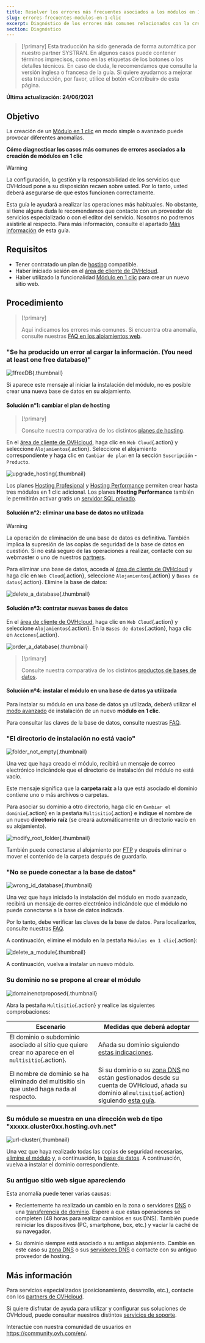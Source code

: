 ```yaml
---
title: Resolver los errores más frecuentes asociados a los módulos en 1 clic
slug: errores-frecuentes-modulos-en-1-clic
excerpt: Diagnóstico de los errores más comunes relacionados con la creación de módulos en 1 clic
section: Diagnóstico
---
```


> [!primary]
> Esta traducción ha sido generada de forma automática por nuestro partner SYSTRAN. En algunos casos puede contener términos imprecisos, como en las etiquetas de los botones o los detalles técnicos. En caso de duda, le recomendamos que consulte la versión inglesa o francesa de la guía. Si quiere ayudarnos a mejorar esta traducción, por favor, utilice el botón «Contribuir» de esta página.
>

**Última actualización: 24/06/2021**

## Objetivo

La creación de un [Módulo en 1 clic](../modulos-en-un-clic/) en modo simple o avanzado puede provocar diferentes anomalías.

**Cómo diagnosticar los casos más comunes de errores asociados a la creación de módulos en 1 clic**

> [!warning]
>
> La configuración, la gestión y la responsabilidad de los servicios que OVHcloud pone a su disposición recaen sobre usted. Por lo tanto, usted deberá asegurarse de que estos funcionen correctamente.
>
> Esta guía le ayudará a realizar las operaciones más habituales. No obstante, si tiene alguna duda le recomendamos que contacte con un proveedor de servicios especializado o con el editor del servicio. Nosotros no podremos asistirle al respecto. Para más información, consulte el apartado [Más información](#gofurther) de esta guía.
>

## Requisitos

- Tener contratado un plan de [hosting](https://www.ovh.com/world/es/hosting/) compatible.
- Haber iniciado sesión en el [área de cliente de OVHcloud](https://ca.ovh.com/auth/?action=gotomanager&from=https://www.ovh.com/world/&ovhSubsidiary=ws).
- Haber utilizado la funcionalidad [Módulo en 1 clic](../modulos-en-un-clic/) para crear un nuevo sitio web.

## Procedimiento

> [!primary]
>
> Aquí indicamos los errores más comunes. Si encuentra otra anomalía, consulte nuestras [FAQ en los alojamientos web](../faq-web-hosting/).
>

### "Se ha producido un error al cargar la información. (You need at least one free database)"

![1freeDB](images/1freeDB.png){.thumbnail}

Si aparece este mensaje al iniciar la instalación del módulo, no es posible crear una nueva base de datos en su alojamiento.

#### Solución n°1: cambiar el plan de hosting

> [!primary]
>
> Consulte nuestra comparativa de los distintos [planes de hosting](https://www.ovh.com/world/es/hosting/).
>

En el [área de cliente de OVHcloud](https://ca.ovh.com/auth/?action=gotomanager&from=https://www.ovh.com/world/&ovhSubsidiary=ws), haga clic en `Web Cloud`{.action} y seleccione `Alojamientos`{.action}. Seleccione el alojamiento correspondiente y haga clic en `Cambiar de plan` en la sección `Suscripción` - `Producto`.

![upgrade_hosting](images/upgrade_hosting.png){.thumbnail}

Los planes [Hosting Profesional](https://www.ovh.com/world/es/hosting/hosting-profesional.xml) y [Hosting Performance](https://www.ovh.com/world/es/hosting/hosting-performance.xml) permiten crear hasta tres módulos en 1 clic adicional. Los planes **Hosting Performance** también le permitirán activar gratis un [servidor SQL privado](https://www.ovh.com/world/es/hosting/opciones-sql.xml).

#### Solución n°2: eliminar una base de datos no utilizada <a name="delete-the-database"></a>

> [!warning]
>
> La operación de eliminación de una base de datos es definitiva. También implica la supresión de las copias de seguridad de la base de datos en cuestión. Si no está seguro de las operaciones a realizar, contacte con su webmaster o uno de nuestros [partners](https://partner.ovhcloud.com/es/directory/).
>

Para eliminar una base de datos, acceda al [área de cliente de OVHcloud](https://ca.ovh.com/auth/?action=gotomanager&from=https://www.ovh.com/world/&ovhSubsidiary=ws) y haga clic en `Web Cloud`{.action}, seleccione `Alojamientos`{.action} y `Bases de datos`{.action}. Elimine la base de datos:

![delete_a_database](images/delete_a_database.png){.thumbnail}

#### Solución nº3: contratar nuevas bases de datos

En el [área de cliente de OVHcloud](https://ca.ovh.com/auth/?action=gotomanager&from=https://www.ovh.com/world/&ovhSubsidiary=ws), haga clic en `Web Cloud`{.action} y seleccione `Alojamientos`{.action}. En la `Bases de datos`{.action}, haga clic en `Acciones`{.action}.

![order_a_database](images/order_a_database.png){.thumbnail}

> [!primary]
>
> Consulte nuestra comparativa de los distintos [productos de bases de datos](https://www.ovh.com/world/es/hosting/opciones-sql.xml).
>

#### Solución nº4: instalar el módulo en una base de datos ya utilizada

Para instalar su módulo en una base de datos ya utilizada, deberá utilizar el [modo avanzado](../modulos-en-un-clic/#instalacion-avanzada-de-un-modulo) de instalación de un nuevo **módulo en 1 clic**.

Para consultar las claves de la base de datos, consulte nuestras [FAQ](https://www.ovh.es/hosting/faq/).

### "El directorio de instalación no está vacío"

![folder_not_empty](images/folder_not_empty.png){.thumbnail}

Una vez que haya creado el módulo, recibirá un mensaje de correo electrónico indicándole que el directorio de instalación del módulo no está vacío.

Este mensaje significa que la **carpeta raíz** a la que está asociado el dominio contiene uno o más archivos o carpetas.

Para asociar su dominio a otro directorio, haga clic en `Cambiar el dominio`{.action} en la pestaña `Multisitio`{.action} e indique el nombre de un nuevo **directorio raíz** (se creará automáticamente un directorio vacío en su alojamiento).

![modify_root_folder](images/modify_root_folder.png){.thumbnail}

También puede conectarse al alojamiento por [FTP](../conexion-espacio-almacenamiento-ftp-alojamiento-web/) y después eliminar o mover el contenido de la carpeta después de guardarlo.

### "No se puede conectar a la base de datos" <a name="delete-the-module"></a>

![wrong_id_database](images/wrong_id_database.png){.thumbnail}

Una vez que haya iniciado la instalación del módulo en modo avanzado, recibirá un mensaje de correo electrónico indicándole que el módulo no puede conectarse a la base de datos indicada. 

Por lo tanto, debe verificar las claves de la base de datos. Para localizarlos, consulte nuestras [FAQ](https://www.ovh.es/hosting/faq/).

A continuación, elimine el módulo en la pestaña `Módulos en 1 clic`{.action}:

![delete_a_module](images/delete_a_module.png){.thumbnail}

A continuación, vuelva a instalar un nuevo módulo.

### Su dominio no se propone al crear el módulo

![domainenotproposed](images/domainenotproposed.png){.thumbnail}

Abra la pestaña `Multisitio`{.action} y realice las siguientes comprobaciones:

|Escenario|Medidas que deberá adoptar|
|---|---|
|El dominio o subdominio asociado al sitio que quiere crear no aparece en el `multisitio`{.action}.|Añada su dominio siguiendo [estas indicaciones](../configurar-un-multisitio-en-un-alojamiento-web/#2-anadir-un-dominio-o-subdominio).|
|El nombre de dominio se ha eliminado del multisitio sin que usted haga nada al respecto.|Si su dominio o su [zona DNS](../../domains/web_hosting_como_editar_mi_zona_dns/) no están gestionados desde su cuenta de OVHcloud, añada su dominio al `multisitio`{.action} siguiendo [esta guía](../configurar-un-multisitio-en-un-alojamiento-web/#22-anadir-un-dominio-externo).|

### Su módulo se muestra en una dirección web de tipo "xxxxx.cluster0xx.hosting.ovh.net"

![url-cluster](images/url-cluster.png){.thumbnail}

Una vez que haya realizado todas las copias de seguridad necesarias, [elimine el módulo](#delete-the-module) y, a continuación, la [base de datos](#delete-the-database). A continuación, vuelva a instalar el dominio correspondiente.

### Su antiguo sitio web sigue apareciendo

Esta anomalía puede tener varias causas:

- Recientemente ha realizado un cambio en la zona o servidores [DNS](https://docs.ovh.com/us/es/domains/web_hosting_como_editar_mi_zona_dns/) o una [transferencia de dominio](../../domains/transferir-un-dominio-generico/). Espere a que estas operaciones se completen (48 horas para realizar cambios en sus DNS). También puede reiniciar los dispositivos (PC, smartphone, box, etc.) y vaciar la caché de su navegador.

- Su dominio siempre está asociado a su antiguo alojamiento. Cambie en este caso su [zona DNS](../../domains/web_hosting_como_editar_mi_zona_dns/#editar-la-zona-dns-de-ovhcloud-de-su-dominio_1) o sus [servidores DNS](../../domains/web_hosting_informacion_general_sobre_los_servidores_dns/#2-editar-los-servidores-dns-de-un-dominio) o contacte con su antiguo proveedor de hosting.

## Más información <a name="gofurther"></a>

Para servicios especializados (posicionamiento, desarrollo, etc.), contacte con los [partners de OVHcloud](https://partner.ovhcloud.com/es/).

Si quiere disfrutar de ayuda para utilizar y configurar sus soluciones de OVHcloud, puede consultar nuestros distintos [servicios de soporte](https://www.ovhcloud.com/es/support-levels/).

Interactúe con nuestra comunidad de usuarios en <https://community.ovh.com/en/>.
